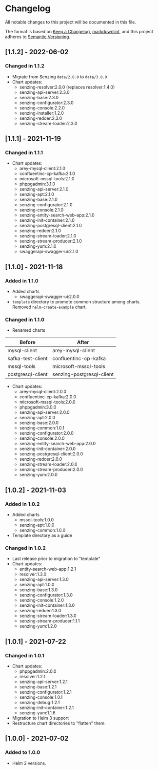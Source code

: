 # Changelog

All notable changes to this project will be documented in this file.

The format is based on [Keep a Changelog](https://keepachangelog.com/en/1.0.0/),
[markdownlint](https://dlaa.me/markdownlint/),
and this project adheres to [Semantic Versioning](https://semver.org/spec/v2.0.0.html).

## [1.1.2] - 2022-06-02

### Changed in 1.1.2

- Migrate from Senzing `data/2.0.0` to `data/3.0.0`
- Chart updates:
  - senzing-resolver:2.0.0 (replaces resolver:1.4.0)
  - senzing-api-server:2.3.0
  - senzing-base:2.3.0
  - senzing-configurator:2.3.0
  - senzing-console:2.2.0
  - senzing-installer:1.2.0
  - senzing-redoer:2.3.0
  - senzing-stream-loader:2.3.0

## [1.1.1] - 2021-11-19

### Changed in 1.1.1

- Chart updates:
  - arey-mysql-client:2.1.0
  - confluentinc-cp-kafka:2.1.0
  - microsoft-mssql-tools:2.1.0
  - phppgadmin:3.1.0
  - senzing-api-server:2.1.0
  - senzing-apt:2.1.0
  - senzing-base:2.1.0
  - senzing-configurator:2.1.0
  - senzing-console:2.1.0
  - senzing-entity-search-web-app:2.1.0
  - senzing-init-container:2.1.0
  - senzing-postgresql-client:2.1.0
  - senzing-redoer:2.1.0
  - senzing-stream-loader:2.1.0
  - senzing-stream-producer:2.1.0
  - senzing-yum:2.1.0
  - swaggerapi-swagger-ui:2.1.0

## [1.1.0] - 2021-11-18

### Added in 1.1.0

- Added charts
  - swaggerapi-swagger-ui:2.0.0
- `template` directory to promote common structure among charts.
  Removed `helm-create-example` chart.

### Changed in 1.1.0

- Renamed charts

| Before            | After                     |
|-------------------|---------------------------|
| mysql-client      | arey-mysql-client         |
| kafka-test-client | confluentinc-cp-kafka     |
| mssql-tools       | microsoft-mssql-tools     |
| postgresql-client | senzing-postgresql-client |

- Chart updates:
  - arey-mysql-client:2.0.0
  - confluentinc-cp-kafka:2.0.0
  - microsoft-mssql-tools:2.0.0
  - phppgadmin:3.0.0
  - senzing-api-server:2.0.0
  - senzing-apt:2.0.0
  - senzing-base:2.0.0
  - senzing-common:1.0.1
  - senzing-configurator:2.0.0
  - senzing-console:2.0.0
  - senzing-entity-search-web-app:2.0.0
  - senzing-init-container:2.0.0
  - senzing-postgresql-client:2.0.0
  - senzing-redoer:2.0.0
  - senzing-stream-loader:2.0.0
  - senzing-stream-producer:2.0.0
  - senzing-yum:2.0.0

## [1.0.2] - 2021-11-03

### Added in 1.0.2

- Added charts
  - mssql-tools:1.0.0
  - senzing-apt:1.0.0
  - senzing-common:1.0.0
- Template directory as a guide

### Changed in 1.0.2

- Last release prior to migration to "template"
- Chart updates:
  - entity-search-web-app:1.2.1
  - resolver:1.3.0
  - senzing-api-server:1.3.0
  - senzing-apt:1.0.0
  - senzing-base:1.3.0
  - senzing-configurator:1.3.0
  - senzing-console:1.2.0
  - senzing-init-container:1.3.0
  - senzing-redoer:1.3.0
  - senzing-stream-loader:1.3.0
  - senzing-stream-producer:1.1.1
  - senzing-yum:1.2.0

## [1.0.1] - 2021-07-22

### Changed in 1.0.1

- Chart updates:
  - phppgadmin:2.0.0
  - resolver:1.2.1
  - senzing-api-server:1.2.1
  - senzing-base:1.2.1
  - senzing-configurator:1.2.1
  - senzing-console:1.0.1
  - senzing-debug:1.2.1
  - senzing-init-container:1.2.1
  - senzing-yum:1.1.6
- Migration to Helm 3 support
- Restructure chart directories to "flatten" them.

## [1.0.0] - 2021-07-02

### Added to 1.0.0

- Helm 2 versions.
